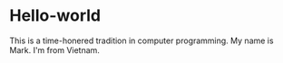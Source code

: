# Hello-world
This is a time-honered tradition in computer programming.
My name is Mark.
I'm from Vietnam.
